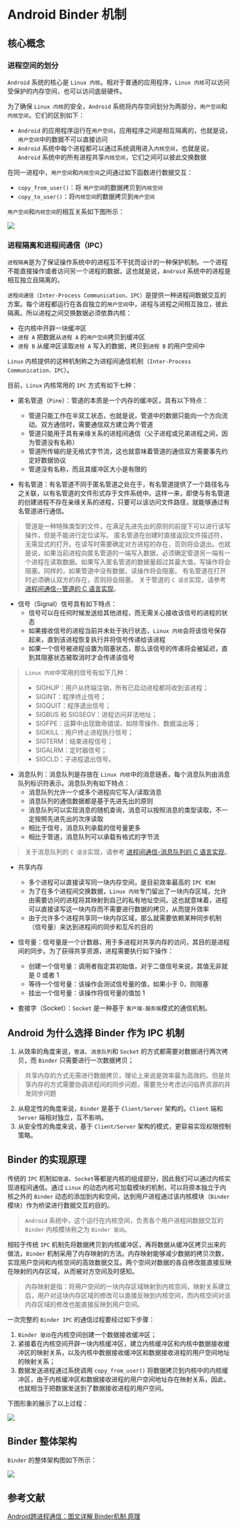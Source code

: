 # Android Binder 机制

## 核心概念

### 进程空间的划分

`Android` 系统的核心是 `Linux 内核`。相对于普通的应用程序，`Linux 内核`可以访问受保护的内存空间，也可以访问底层硬件。

为了确保 `Linux 内核`的安全，`Android` 系统将内存空间划分为两部分，`用户空间`和`内核空间`，它们的区别如下：

* `Android` 的应用程序运行在`用户空间`，应用程序之间是相互隔离的，也就是说，`用户空间`中的数据不可以直接访问
* `Android` 系统中每个进程都可以通过系统调用进入`内核空间`，也就是说，`Android` 系统中的所有进程共享`内核空间`，它们之间可以彼此交换数据

在同一进程中，`用户空间`和`内核空间`之间通过如下函数进行数据交互：

* `copy_from_user()`：将 `用户空间`的数据拷贝到`内核空间`
* `copy_to_user()`：将`内核空间`的数据拷贝到`用户空间`

`用户空间`和`内核空间`的相互关系如下图所示：

![](https://upload-images.jianshu.io/upload_images/944365-13d59058d4e0cba1.png?imageMogr2/auto-orient/strip%7CimageView2/2/w/1240)

### 进程隔离和进程间通信（IPC）

`进程隔离`是为了保证操作系统中的进程互不干扰而设计的一种保护机制。一个进程不能直接操作或者访问另一个进程的数据，这也就是说，`Android` 系统中的进程是相互独立且隔离的。

`进程间通信（Inter-Process Communication，IPC）`是提供一种进程间数据交互的方案。每个进程都运行在各自独立的`用户空间`中，进程与进程之间相互独立，彼此隔离。所以进程之间交换数据必须依靠内核：
 
* 在内核中开辟一块缓冲区
* `进程 A` 把数据从`进程 A` 的`用户空间`拷贝到缓冲区
* `进程 B` 从缓冲区读取`进程 A` 写入的数据，拷贝到`进程 B` 的用户空间中

`Linux` 内核提供的这种机制称之为进程间通信机制（`Inter-Process Communication，IPC`）。
 

目前，`Linux` 内核常用的 `IPC` 方式有如下七种：
 
* 匿名管道（`Pine`）：管道的本质是一个内存的缓冲区，具有以下特点：
    * 管道只能工作在半双工状态，也就是说，管道中的数据只能向一个方向流动。双方通信时，需要通信双方建立两个管道
    * 管道只能用于具有亲缘关系的进程间通信（父子进程或兄弟进程之间，因为管道没有名称）
    * 管道所传输的是无格式字节流，这也就意味着管道的通信双方需要事先约定好数据协议
    * 管道没有名称，而且其缓冲区大小是有限的
    
* 有名管道：有名管道不同于匿名管道之处在于，有名管道提供了一个路径名与之关联，以有名管道的文件形式存于文件系统中。这样一来，即使与有名管道的创建进程不存在亲缘关系的进程，只要可以该访问文件路径，就能够通过有名管道进行通信。

> 管道是一种特殊类型的文件，在满足先进先出的原则的前提下可以进行读写操作，但是不能进行定位读写。
> 匿名管道在创建时直接返回文件描述符，无需显式的打开。在读写时需要确定对方进程的存在，否则将会退出。也就是说，如果当前进程向匿名管道的一端写入数据，必须确定管道另一端有一个进程在读取数据。如果写入匿名管道的数据量超过其最大值，写操作将会阻塞。同样的，如果管道中没有数据，读操作将会阻塞。
> 有名管道在打开时必须确认双方的存在，否则将会阻塞。
> 关于管道的 `C 语言`实现，请参考 [进程间通信--管道的 C 语言实现](http://blog.chinaunix.net/uid-26833883-id-3227144.html)。

* 信号（Signal）信号具有如下特点：
    * 信号可以在任何时候发送给其他进程，而无需关心接收该信号的进程的状态
    * 如果接收信号的进程当前并未处于执行状态，`Linux 内核`会将该信号保存起来，直到该进程恢复执行并将信号传递给该进程
    * 如果一个信号被进程设置为阻塞状态，那么该信号的传递将会被延迟，直到其阻塞状态被取消时才会传递该信号

> `Linux 内核`中常用的信号有如下几种：
> * SIGHUP：用户从终端注销，所有已启动进程都将收到该进程；
> * SIGINT：程序终止信号；
> * SIGQUIT：程序退出信号；
> * SIGBUS 和 SIGSEGV：进程访问非法地址；
> * SIGFPE：运算中出现致命错误，如除零操作、数据溢出等；
> * SIGKILL：用户终止进程执行信号；
> * SIGTERM：结束进程信号；
> * SIGALRM：定时器信号；
> * SIGCLD：子进程退出信号。

* 消息队列：消息队列是存放在 `Linux 内核`中的消息链表，每个消息队列由消息队列标识符表示。消息队列有如下特点：
    * 消息队列允许一个或多个进程向它写入/读取消息
    * 消息队列的通信数据都是基于先进先出的原则
    * 消息队列可以实现消息的随机查询，消息可以按照消息的类型读取，不一定按照先进先出的次序读取
    * 相比于信号，消息队列承载的信号量更多
    * 相比于管道，消息队列可以承载有格式的字节流
    
> 关于消息队列的 `C 语言`实现，请参考 [进程间通信-消息队列的 C 语言实现](https://blog.csdn.net/yang_yulei/article/details/19772649)。

* 共享内存
    * 多个进程可以直接读写同一块内存空间，是目前效率最高的 `IPC 机制`
    * 为了在多个进程间交换数据，`Linux 内核`专门留出了一块内存区域，允许由需要访问的进程将其映射到自己的私有地址空间。这也就意味着，进程可以直接读写这一块内存而不需要进行数据的拷贝，从而提升效率
    * 由于允许多个进程共享同一块内存区域，那么就需要依赖某种同步机制（信号量）来达到进程间的同步和互斥的目的
    
* 信号量：信号量是一个计数器，用于多进程对共享内存的访问，其目的是进程间的同步。为了获得共享资源，进程需要执行如下操作：
    * 创建一个信号量：调用者指定其初始值，对于二值信号来说，其值无非就是 0 或者 1
    * 等待一个信号量：该操作会测试信号量的值，如果小于 0，则阻塞
    * 挂出一个信号量：该操作将信号量的值加 1
    
* 套接字（Socket）：`Socket` 是一种基于 `客户端-服务端`模式的通信机制。

## Android 为什么选择 Binder 作为 IPC 机制

1. 从效率的角度来说，`管道`、`消息队列`和 `Socket` 的方式都需要对数据进行两次拷贝，而 `Binder` 只需要进行一次数据拷贝；

> 共享内存的方式无需进行数据拷贝，理论上来说是效率最为高效的。但是共享内存的方式需要协调进程间的同步问题，需要充分考虑访问临界资源的并发同步问题

2. 从稳定性的角度来说，`Binder` 是基于 `Client/Server` 架构的。`Client` 端和 `Server` 端相对独立，互不影响。
3. 从安全性的角度来说，基于 `Client/Server` 架构的模式，更容易实现权限控制策略。

## Binder 的实现原理

传统的 `IPC` 机制如`管道`、`Socket`等都是内核的组成部分，因此我们可以通过内核实现进程间通信。通过 `Linux` 的动态内核可加载模块的机制，可以将原本独立于内核之外的 `Binder` 动态的添加到内和空间，达到用户进程通过该内核模块（`Binder` 模块）作为桥梁进行数据交互的目的。

> `Android` 系统中，这个运行在内核空间，负责各个用户进程间数据交互的 `Binder` 内核模块称之为 `Binder 驱动`。

相较于传统 `IPC` 机制先将数据拷贝到内核缓冲区，再将数据从缓冲区拷贝出来的做法，`Binder` 机制采用了内存映射的方法。内存映射能够减少数据的拷贝次数，实现用户空间和内核空间的高效数据交互。两个空间对数据的各自修改能直接反映在映射的内存区域，从而被对方空间及时感知。

> 内存映射是指：将用户空间的一块内存区域映射到内核空间，映射关系建立后，用户对这块内存区域的修改可以直接反映到内核空间，而内核空间对该内存区域的修改也能直接反映到用户空间。

一次完整的 `Binder IPC` 的通信过程要经过如下步骤：

1. `Binder 驱动`在内核空间创建一个数据接收缓冲区；
2. 紧接着在内核空间开辟一块内核缓冲区，建立内核缓冲区和内核中数据接收缓冲区的映射关系，以及内核中数据接收缓冲区和数据接收进程的用户空间地址的映射关系；
3. 数据发送进程通过系统调用 `copy_from_user()` 将数据拷贝到内核中的内核缓冲区，由于内核缓冲区和数据接收进程的用户空间地址存在映射关系，因此，也就相当于把数据发送到了数据接收进程的用户空间。

下图形象的展示了以上过程：

![](https://pic4.zhimg.com/80/v2-cbd7d2befbed12d4c8896f236df96dbf_hd.jpg)

## Binder 整体架构

`Binder` 的整体架构图如下所示：

![](http://static.codeceo.com/images/2017/03/5222d04a068fc4082222c1d80c8aeb07.png)





## 参考文献 

[Android跨进程通信：图文详解 Binder机制 原理](https://blog.csdn.net/carson_ho/article/details/73560642)